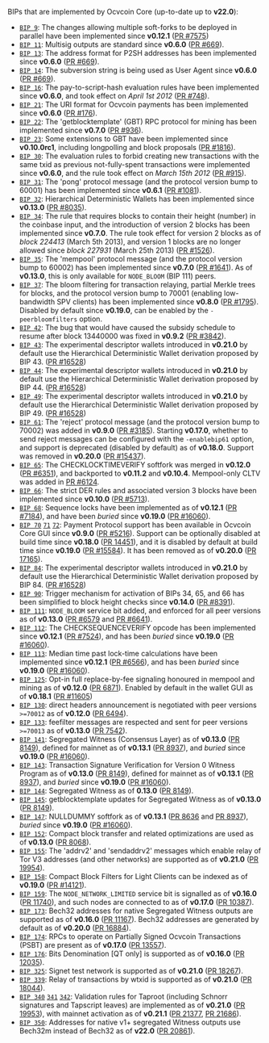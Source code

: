 BIPs that are implemented by Ocvcoin Core (up-to-date up to **v22.0**):

* [`BIP 9`](https://github.com/ocvcoin/bips/blob/master/bip-0009.mediawiki): The changes allowing multiple soft-forks to be deployed in parallel have been implemented since **v0.12.1**  ([PR #7575](https://github.com/ocvcoin/ocvcoin/pull/7575))
* [`BIP 11`](https://github.com/ocvcoin/bips/blob/master/bip-0011.mediawiki): Multisig outputs are standard since **v0.6.0** ([PR #669](https://github.com/ocvcoin/ocvcoin/pull/669)).
* [`BIP 13`](https://github.com/ocvcoin/bips/blob/master/bip-0013.mediawiki): The address format for P2SH addresses has been implemented since **v0.6.0** ([PR #669](https://github.com/ocvcoin/ocvcoin/pull/669)).
* [`BIP 14`](https://github.com/ocvcoin/bips/blob/master/bip-0014.mediawiki): The subversion string is being used as User Agent since **v0.6.0** ([PR #669](https://github.com/ocvcoin/ocvcoin/pull/669)).
* [`BIP 16`](https://github.com/ocvcoin/bips/blob/master/bip-0016.mediawiki): The pay-to-script-hash evaluation rules have been implemented since **v0.6.0**, and took effect on *April 1st 2012* ([PR #748](https://github.com/ocvcoin/ocvcoin/pull/748)).
* [`BIP 21`](https://github.com/ocvcoin/bips/blob/master/bip-0021.mediawiki): The URI format for Ocvcoin payments has been implemented since **v0.6.0** ([PR #176](https://github.com/ocvcoin/ocvcoin/pull/176)).
* [`BIP 22`](https://github.com/ocvcoin/bips/blob/master/bip-0022.mediawiki): The 'getblocktemplate' (GBT) RPC protocol for mining has been implemented since **v0.7.0** ([PR #936](https://github.com/ocvcoin/ocvcoin/pull/936)).
* [`BIP 23`](https://github.com/ocvcoin/bips/blob/master/bip-0023.mediawiki): Some extensions to GBT have been implemented since **v0.10.0rc1**, including longpolling and block proposals ([PR #1816](https://github.com/ocvcoin/ocvcoin/pull/1816)).
* [`BIP 30`](https://github.com/ocvcoin/bips/blob/master/bip-0030.mediawiki): The evaluation rules to forbid creating new transactions with the same txid as previous not-fully-spent transactions were implemented since **v0.6.0**, and the rule took effect on *March 15th 2012* ([PR #915](https://github.com/ocvcoin/ocvcoin/pull/915)).
* [`BIP 31`](https://github.com/ocvcoin/bips/blob/master/bip-0031.mediawiki): The 'pong' protocol message (and the protocol version bump to 60001) has been implemented since **v0.6.1** ([PR #1081](https://github.com/ocvcoin/ocvcoin/pull/1081)).
* [`BIP 32`](https://github.com/ocvcoin/bips/blob/master/bip-0032.mediawiki): Hierarchical Deterministic Wallets has been implemented since **v0.13.0** ([PR #8035](https://github.com/ocvcoin/ocvcoin/pull/8035)).
* [`BIP 34`](https://github.com/ocvcoin/bips/blob/master/bip-0034.mediawiki): The rule that requires blocks to contain their height (number) in the coinbase input, and the introduction of version 2 blocks has been implemented since **v0.7.0**. The rule took effect for version 2 blocks as of *block 224413* (March 5th 2013), and version 1 blocks are no longer allowed since *block 227931* (March 25th 2013) ([PR #1526](https://github.com/ocvcoin/ocvcoin/pull/1526)).
* [`BIP 35`](https://github.com/ocvcoin/bips/blob/master/bip-0035.mediawiki): The 'mempool' protocol message (and the protocol version bump to 60002) has been implemented since **v0.7.0** ([PR #1641](https://github.com/ocvcoin/ocvcoin/pull/1641)). As of **v0.13.0**, this is only available for `NODE_BLOOM` (BIP 111) peers.
* [`BIP 37`](https://github.com/ocvcoin/bips/blob/master/bip-0037.mediawiki): The bloom filtering for transaction relaying, partial Merkle trees for blocks, and the protocol version bump to 70001 (enabling low-bandwidth SPV clients) has been implemented since **v0.8.0** ([PR #1795](https://github.com/ocvcoin/ocvcoin/pull/1795)). Disabled by default since **v0.19.0**, can be enabled by the `-peerbloomfilters` option.
* [`BIP 42`](https://github.com/ocvcoin/bips/blob/master/bip-0042.mediawiki): The bug that would have caused the subsidy schedule to resume after block 13440000 was fixed in **v0.9.2** ([PR #3842](https://github.com/ocvcoin/ocvcoin/pull/3842)).
* [`BIP 43`](https://github.com/ocvcoin/bips/blob/master/bip-0043.mediawiki): The experimental descriptor wallets introduced in **v0.21.0** by default use the Hierarchical Deterministic Wallet derivation proposed by BIP 43. ([PR #16528](https://github.com/ocvcoin/ocvcoin/pull/16528))
* [`BIP 44`](https://github.com/ocvcoin/bips/blob/master/bip-0044.mediawiki): The experimental descriptor wallets introduced in **v0.21.0** by default use the Hierarchical Deterministic Wallet derivation proposed by BIP 44. ([PR #16528](https://github.com/ocvcoin/ocvcoin/pull/16528))
* [`BIP 49`](https://github.com/ocvcoin/bips/blob/master/bip-0049.mediawiki): The experimental descriptor wallets introduced in **v0.21.0** by default use the Hierarchical Deterministic Wallet derivation proposed by BIP 49. ([PR #16528](https://github.com/ocvcoin/ocvcoin/pull/16528))
* [`BIP 61`](https://github.com/ocvcoin/bips/blob/master/bip-0061.mediawiki): The 'reject' protocol message (and the protocol version bump to 70002) was added in **v0.9.0** ([PR #3185](https://github.com/ocvcoin/ocvcoin/pull/3185)). Starting **v0.17.0**, whether to send reject messages can be configured with the `-enablebip61` option, and support is deprecated (disabled by default) as of **v0.18.0**. Support was removed in **v0.20.0** ([PR #15437](https://github.com/ocvcoin/ocvcoin/pull/15437)).
* [`BIP 65`](https://github.com/ocvcoin/bips/blob/master/bip-0065.mediawiki): The CHECKLOCKTIMEVERIFY softfork was merged in **v0.12.0** ([PR #6351](https://github.com/ocvcoin/ocvcoin/pull/6351)), and backported to **v0.11.2** and **v0.10.4**. Mempool-only CLTV was added in [PR #6124](https://github.com/ocvcoin/ocvcoin/pull/6124).
* [`BIP 66`](https://github.com/ocvcoin/bips/blob/master/bip-0066.mediawiki): The strict DER rules and associated version 3 blocks have been implemented since **v0.10.0** ([PR #5713](https://github.com/ocvcoin/ocvcoin/pull/5713)).
* [`BIP 68`](https://github.com/ocvcoin/bips/blob/master/bip-0068.mediawiki): Sequence locks have been implemented as of **v0.12.1**  ([PR #7184](https://github.com/ocvcoin/ocvcoin/pull/7184)), and have been *buried* since **v0.19.0** ([PR #16060](https://github.com/ocvcoin/ocvcoin/pull/16060)).
* [`BIP 70`](https://github.com/ocvcoin/bips/blob/master/bip-0070.mediawiki) [`71`](https://github.com/ocvcoin/bips/blob/master/bip-0071.mediawiki) [`72`](https://github.com/ocvcoin/bips/blob/master/bip-0072.mediawiki):
  Payment Protocol support has been available in Ocvcoin Core GUI since **v0.9.0** ([PR #5216](https://github.com/ocvcoin/ocvcoin/pull/5216)).
  Support can be optionally disabled at build time since **v0.18.0** ([PR 14451](https://github.com/ocvcoin/ocvcoin/pull/14451)),
  and it is disabled by default at build time since **v0.19.0** ([PR #15584](https://github.com/ocvcoin/ocvcoin/pull/15584)).
  It has been removed as of **v0.20.0** ([PR 17165](https://github.com/ocvcoin/ocvcoin/pull/17165)).
* [`BIP 84`](https://github.com/ocvcoin/bips/blob/master/bip-0084.mediawiki): The experimental descriptor wallets introduced in **v0.21.0** by default use the Hierarchical Deterministic Wallet derivation proposed by BIP 84. ([PR #16528](https://github.com/ocvcoin/ocvcoin/pull/16528))
* [`BIP 90`](https://github.com/ocvcoin/bips/blob/master/bip-0090.mediawiki): Trigger mechanism for activation of BIPs 34, 65, and 66 has been simplified to block height checks since **v0.14.0** ([PR #8391](https://github.com/ocvcoin/ocvcoin/pull/8391)).
* [`BIP 111`](https://github.com/ocvcoin/bips/blob/master/bip-0111.mediawiki): `NODE_BLOOM` service bit added, and enforced for all peer versions as of **v0.13.0** ([PR #6579](https://github.com/ocvcoin/ocvcoin/pull/6579) and [PR #6641](https://github.com/ocvcoin/ocvcoin/pull/6641)).
* [`BIP 112`](https://github.com/ocvcoin/bips/blob/master/bip-0112.mediawiki): The CHECKSEQUENCEVERIFY opcode has been implemented since **v0.12.1** ([PR #7524](https://github.com/ocvcoin/ocvcoin/pull/7524)), and has been *buried* since **v0.19.0** ([PR #16060](https://github.com/ocvcoin/ocvcoin/pull/16060)).
* [`BIP 113`](https://github.com/ocvcoin/bips/blob/master/bip-0113.mediawiki): Median time past lock-time calculations have been implemented since **v0.12.1** ([PR #6566](https://github.com/ocvcoin/ocvcoin/pull/6566)), and has been *buried* since **v0.19.0** ([PR #16060](https://github.com/ocvcoin/ocvcoin/pull/16060)).
* [`BIP 125`](https://github.com/ocvcoin/bips/blob/master/bip-0125.mediawiki): Opt-in full replace-by-fee signaling honoured in mempool and mining as of **v0.12.0** ([PR 6871](https://github.com/ocvcoin/ocvcoin/pull/6871)). Enabled by default in the wallet GUI as of **v0.18.1** ([PR #11605](https://github.com/ocvcoin/ocvcoin/pull/11605))
* [`BIP 130`](https://github.com/ocvcoin/bips/blob/master/bip-0130.mediawiki): direct headers announcement is negotiated with peer versions `>=70012` as of **v0.12.0** ([PR 6494](https://github.com/ocvcoin/ocvcoin/pull/6494)).
* [`BIP 133`](https://github.com/ocvcoin/bips/blob/master/bip-0133.mediawiki): feefilter messages are respected and sent for peer versions `>=70013` as of **v0.13.0** ([PR 7542](https://github.com/ocvcoin/ocvcoin/pull/7542)).
* [`BIP 141`](https://github.com/ocvcoin/bips/blob/master/bip-0141.mediawiki): Segregated Witness (Consensus Layer) as of **v0.13.0** ([PR 8149](https://github.com/ocvcoin/ocvcoin/pull/8149)), defined for mainnet as of **v0.13.1** ([PR 8937](https://github.com/ocvcoin/ocvcoin/pull/8937)), and *buried* since **v0.19.0** ([PR #16060](https://github.com/ocvcoin/ocvcoin/pull/16060)).
* [`BIP 143`](https://github.com/ocvcoin/bips/blob/master/bip-0143.mediawiki): Transaction Signature Verification for Version 0 Witness Program as of **v0.13.0** ([PR 8149](https://github.com/ocvcoin/ocvcoin/pull/8149)), defined for mainnet as of **v0.13.1** ([PR 8937](https://github.com/ocvcoin/ocvcoin/pull/8937)), and *buried* since **v0.19.0** ([PR #16060](https://github.com/ocvcoin/ocvcoin/pull/16060)).
* [`BIP 144`](https://github.com/ocvcoin/bips/blob/master/bip-0144.mediawiki): Segregated Witness as of **0.13.0** ([PR 8149](https://github.com/ocvcoin/ocvcoin/pull/8149)).
* [`BIP 145`](https://github.com/ocvcoin/bips/blob/master/bip-0145.mediawiki): getblocktemplate updates for Segregated Witness as of **v0.13.0** ([PR 8149](https://github.com/ocvcoin/ocvcoin/pull/8149)).
* [`BIP 147`](https://github.com/ocvcoin/bips/blob/master/bip-0147.mediawiki): NULLDUMMY softfork as of **v0.13.1** ([PR 8636](https://github.com/ocvcoin/ocvcoin/pull/8636) and [PR 8937](https://github.com/ocvcoin/ocvcoin/pull/8937)), *buried* since **v0.19.0** ([PR #16060](https://github.com/ocvcoin/ocvcoin/pull/16060)).
* [`BIP 152`](https://github.com/ocvcoin/bips/blob/master/bip-0152.mediawiki): Compact block transfer and related optimizations are used as of **v0.13.0** ([PR 8068](https://github.com/ocvcoin/ocvcoin/pull/8068)).
* [`BIP 155`](https://github.com/ocvcoin/bips/blob/master/bip-0155.mediawiki): The 'addrv2' and 'sendaddrv2' messages which enable relay of Tor V3 addresses (and other networks) are supported as of **v0.21.0** ([PR 19954](https://github.com/ocvcoin/ocvcoin/pull/19954)).
* [`BIP 158`](https://github.com/ocvcoin/bips/blob/master/bip-0158.mediawiki): Compact Block Filters for Light Clients can be indexed as of **v0.19.0** ([PR #14121](https://github.com/ocvcoin/ocvcoin/pull/14121)).
* [`BIP 159`](https://github.com/ocvcoin/bips/blob/master/bip-0159.mediawiki): The `NODE_NETWORK_LIMITED` service bit is signalled as of **v0.16.0** ([PR 11740](https://github.com/ocvcoin/ocvcoin/pull/11740)), and such nodes are connected to as of **v0.17.0** ([PR 10387](https://github.com/ocvcoin/ocvcoin/pull/10387)).
* [`BIP 173`](https://github.com/ocvcoin/bips/blob/master/bip-0173.mediawiki): Bech32 addresses for native Segregated Witness outputs are supported as of **v0.16.0** ([PR 11167](https://github.com/ocvcoin/ocvcoin/pull/11167)). Bech32 addresses are generated by default as of **v0.20.0** ([PR 16884](https://github.com/ocvcoin/ocvcoin/pull/16884)).
* [`BIP 174`](https://github.com/ocvcoin/bips/blob/master/bip-0174.mediawiki): RPCs to operate on Partially Signed Ocvcoin Transactions (PSBT) are present as of **v0.17.0** ([PR 13557](https://github.com/ocvcoin/ocvcoin/pull/13557)).
* [`BIP 176`](https://github.com/ocvcoin/bips/blob/master/bip-0176.mediawiki): Bits Denomination [QT only] is supported as of **v0.16.0** ([PR 12035](https://github.com/ocvcoin/ocvcoin/pull/12035)).
* [`BIP 325`](https://github.com/ocvcoin/bips/blob/master/bip-0325.mediawiki): Signet test network is supported as of **v0.21.0** ([PR 18267](https://github.com/ocvcoin/ocvcoin/pull/18267)).
* [`BIP 339`](https://github.com/ocvcoin/bips/blob/master/bip-0339.mediawiki): Relay of transactions by wtxid is supported as of **v0.21.0** ([PR 18044](https://github.com/ocvcoin/ocvcoin/pull/18044)).
* [`BIP 340`](https://github.com/ocvcoin/bips/blob/master/bip-0340.mediawiki)
  [`341`](https://github.com/ocvcoin/bips/blob/master/bip-0341.mediawiki)
  [`342`](https://github.com/ocvcoin/bips/blob/master/bip-0342.mediawiki):
  Validation rules for Taproot (including Schnorr signatures and Tapscript
  leaves) are implemented as of **v0.21.0** ([PR 19953](https://github.com/ocvcoin/ocvcoin/pull/19953)),
  with mainnet activation as of **v0.21.1** ([PR 21377](https://github.com/ocvcoin/ocvcoin/pull/21377),
  [PR 21686](https://github.com/ocvcoin/ocvcoin/pull/21686)).
* [`BIP 350`](https://github.com/ocvcoin/bips/blob/master/bip-0350.mediawiki): Addresses for native v1+ segregated Witness outputs use Bech32m instead of Bech32 as of **v22.0** ([PR 20861](https://github.com/ocvcoin/ocvcoin/pull/20861)).
